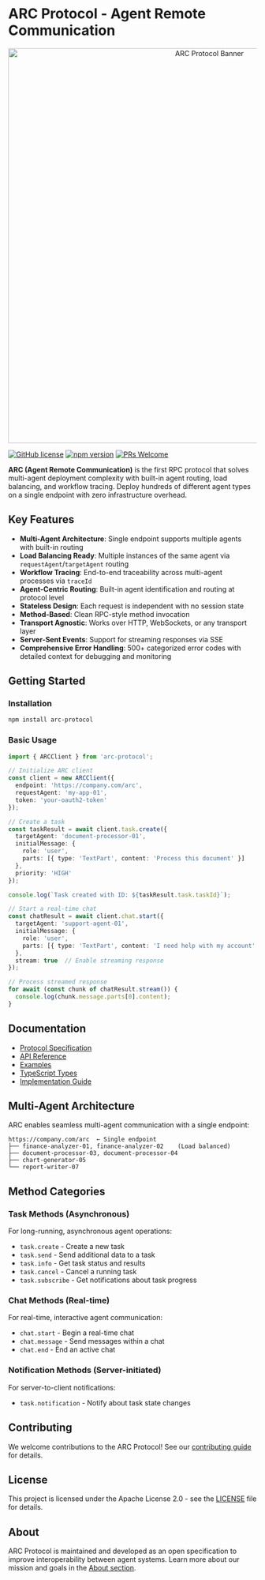 # ARC Protocol - Agent Remote Communication

<div align="center">
  <img src="./docs/assets/arc-banner.png" alt="ARC Protocol Banner" width="800px" />
</div>

[![GitHub license](https://img.shields.io/github/license/arcprotocol/arcprotocol)](https://github.com/arcprotocol/arcprotocol/blob/main/LICENSE)
[![npm version](https://img.shields.io/npm/v/arc-protocol.svg)](https://www.npmjs.com/package/arc-protocol)
[![PRs Welcome](https://img.shields.io/badge/PRs-welcome-brightgreen.svg)](https://github.com/arcprotocol/arcprotocol/blob/main/CONTRIBUTING.md)

**ARC (Agent Remote Communication)** is the first RPC protocol that solves multi-agent deployment complexity with built-in agent routing, load balancing, and workflow tracing. Deploy hundreds of different agent types on a single endpoint with zero infrastructure overhead.

## Key Features

- **Multi-Agent Architecture**: Single endpoint supports multiple agents with built-in routing
- **Load Balancing Ready**: Multiple instances of the same agent via `requestAgent`/`targetAgent` routing
- **Workflow Tracing**: End-to-end traceability across multi-agent processes via `traceId`
- **Agent-Centric Routing**: Built-in agent identification and routing at protocol level
- **Stateless Design**: Each request is independent with no session state
- **Method-Based**: Clean RPC-style method invocation
- **Transport Agnostic**: Works over HTTP, WebSockets, or any transport layer
- **Server-Sent Events**: Support for streaming responses via SSE
- **Comprehensive Error Handling**: 500+ categorized error codes with detailed context for debugging and monitoring

## Getting Started

### Installation

```bash
npm install arc-protocol
```

### Basic Usage

```typescript
import { ARCClient } from 'arc-protocol';

// Initialize ARC client
const client = new ARCClient({
  endpoint: 'https://company.com/arc',
  requestAgent: 'my-app-01',
  token: 'your-oauth2-token'
});

// Create a task
const taskResult = await client.task.create({
  targetAgent: 'document-processor-01',
  initialMessage: {
    role: 'user',
    parts: [{ type: 'TextPart', content: 'Process this document' }]
  },
  priority: 'HIGH'
});

console.log(`Task created with ID: ${taskResult.task.taskId}`);

// Start a real-time chat
const chatResult = await client.chat.start({
  targetAgent: 'support-agent-01',
  initialMessage: {
    role: 'user',
    parts: [{ type: 'TextPart', content: 'I need help with my account' }]
  },
  stream: true  // Enable streaming response
});

// Process streamed response
for await (const chunk of chatResult.stream()) {
  console.log(chunk.message.parts[0].content);
}
```

## Documentation

- [Protocol Specification](./specification/README.md)
- [API Reference](./docs/api-reference.md)
- [Examples](./examples/README.md)
- [TypeScript Types](./types/README.md)
- [Implementation Guide](./docs/implementation-guide.md)

## Multi-Agent Architecture

ARC enables seamless multi-agent communication with a single endpoint:

```
https://company.com/arc  ← Single endpoint
├── finance-analyzer-01, finance-analyzer-02    (Load balanced)
├── document-processor-03, document-processor-04
├── chart-generator-05
└── report-writer-07
```

## Method Categories

### Task Methods (Asynchronous)

For long-running, asynchronous agent operations:
- `task.create` - Create a new task
- `task.send` - Send additional data to a task
- `task.info` - Get task status and results
- `task.cancel` - Cancel a running task
- `task.subscribe` - Get notifications about task progress

### Chat Methods (Real-time)

For real-time, interactive agent communication:
- `chat.start` - Begin a real-time chat
- `chat.message` - Send messages within a chat
- `chat.end` - End an active chat

### Notification Methods (Server-initiated)

For server-to-client notifications:
- `task.notification` - Notify about task state changes

## Contributing

We welcome contributions to the ARC Protocol! See our [contributing guide](./CONTRIBUTING.md) for details.

## License

This project is licensed under the Apache License 2.0 - see the [LICENSE](./LICENSE) file for details.

## About

ARC Protocol is maintained and developed as an open specification to improve interoperability between agent systems. Learn more about our mission and goals in the [About section](./docs/about.md).